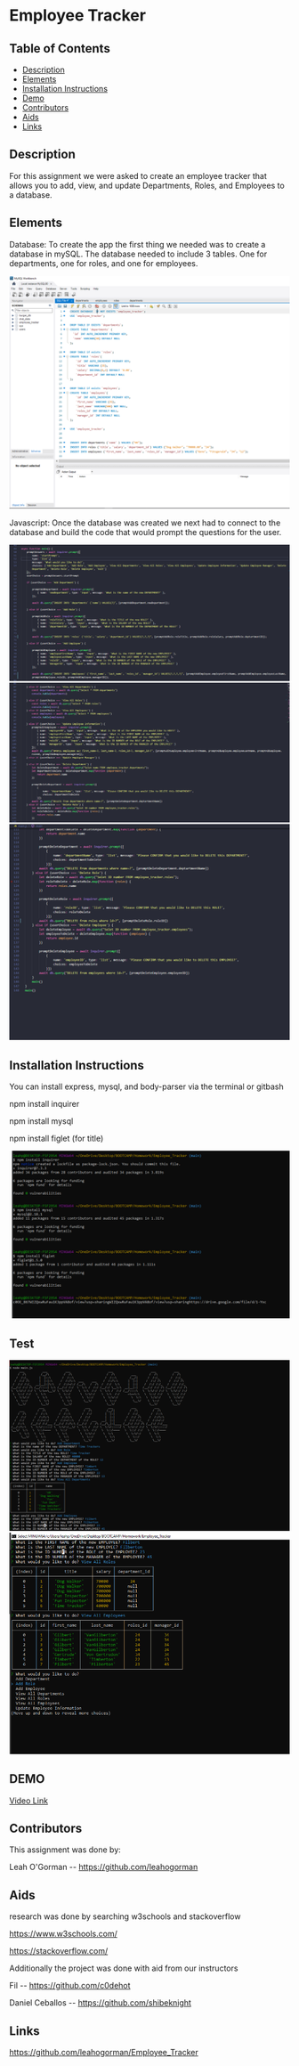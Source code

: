 # Employee Tracker


## **Table of Contents** 

  - [Description](#description)
  - [Elements](#elements)
  - [Installation Instructions](#installation)
  - [Demo](#usage)
  - [Contributors](#contributors)
  - [Aids](#aids)
  - [Links](#links)


## **Description**
For this assignment we were asked to create an employee tracker that allows you to add, view, and update Departments, Roles, and Employees to a database. 
## **Elements**
Database:
To create the app the first thing we needed was to create a database in mySQL. The database needed to include 3 tables. One for departments, one for roles, and one for employees.

![Database](Assets/Database.PNG)

Javascript:
Once the database was created we next had to connect to the database and build the code that would prompt the questions for the user.

![Async Part 1](Assets/Part%201.PNG)
![Part 2](Assets/Part%202.PNG)
![Part 3](Assets/Part%203.PNG)

## **Installation Instructions**
You can install express, mysql, and body-parser via the terminal or gitbash

  npm install inquirer
  
  npm install mysql
  
  npm install figlet (for title)

![installs](Assets/installs.PNG)
 
## **Test**
![Test](Assets/Command%20Line.PNG)
![test](Assets/command.PNG)

## **DEMO**
[Video Link](https://drive.google.com/file/d/1-Yxc0OE_867WIZQxwRuFau1K3ppVA8of/view?usp=sharing)

## **Contributors**
This assignment was done by:

Leah O'Gorman -- https://github.com/leahogorman


## **Aids**
research was done by searching w3schools and stackoverflow

https://www.w3schools.com/

https://stackoverflow.com/

Additionally the project was done with aid from our instructors

Fil -- https://github.com/c0dehot

Daniel Ceballos -- https://github.com/shibeknight

## **Links**
https://github.com/leahogorman/Employee_Tracker

